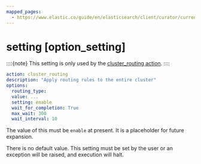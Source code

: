 ```yaml
---
mapped_pages:
  - https://www.elastic.co/guide/en/elasticsearch/client/curator/current/option_setting.html
---
```


# setting [option_setting]

::::{note}
This setting is only used by the [cluster_routing action](/reference/cluster_routing.md).
::::


```yaml
action: cluster_routing
description: "Apply routing rules to the entire cluster"
options:
  routing_type:
  value: ...
  setting: enable
  wait_for_completion: True
  max_wait: 300
  wait_interval: 10
```

The value of this must be `enable` at present.  It is a placeholder for future expansion.

There is no default value. This setting must be set by the user or an exception will be raised, and execution will halt.

